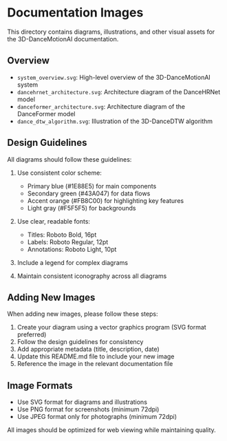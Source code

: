 # Documentation Images

This directory contains diagrams, illustrations, and other visual assets for the 3D-DanceMotionAI documentation.

## Overview

- `system_overview.svg`: High-level overview of the 3D-DanceMotionAI system
- `dancehrnet_architecture.svg`: Architecture diagram of the DanceHRNet model
- `danceformer_architecture.svg`: Architecture diagram of the DanceFormer model
- `dance_dtw_algorithm.svg`: Illustration of the 3D-DanceDTW algorithm

## Design Guidelines

All diagrams should follow these guidelines:

1. Use consistent color scheme:
   - Primary blue (#1E88E5) for main components
   - Secondary green (#43A047) for data flows
   - Accent orange (#FB8C00) for highlighting key features
   - Light gray (#F5F5F5) for backgrounds

2. Use clear, readable fonts:
   - Titles: Roboto Bold, 16pt
   - Labels: Roboto Regular, 12pt
   - Annotations: Roboto Light, 10pt

3. Include a legend for complex diagrams

4. Maintain consistent iconography across all diagrams

## Adding New Images

When adding new images, please follow these steps:

1. Create your diagram using a vector graphics program (SVG format preferred)
2. Follow the design guidelines for consistency
3. Add appropriate metadata (title, description, date)
4. Update this README.md file to include your new image
5. Reference the image in the relevant documentation file

## Image Formats

- Use SVG format for diagrams and illustrations
- Use PNG format for screenshots (minimum 72dpi)
- Use JPEG format only for photographs (minimum 72dpi)

All images should be optimized for web viewing while maintaining quality.